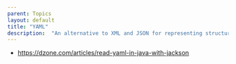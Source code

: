 ```yaml
---
parent: Topics
layout: default
title: "YAML"
description:  "An alternative to XML and JSON for representing structured data in a machine and human readable format"
---
```


* <https://dzone.com/articles/read-yaml-in-java-with-jackson>
